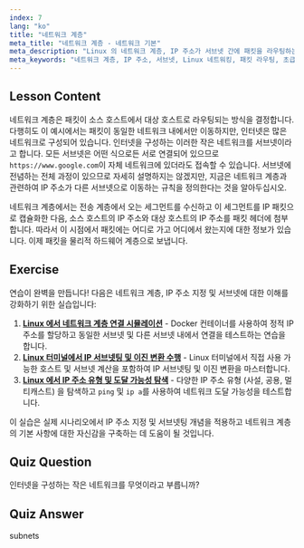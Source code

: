 ```yaml
---
index: 7
lang: "ko"
title: "네트워크 계층"
meta_title: "네트워크 계층 - 네트워크 기본"
meta_description: "Linux 의 네트워크 계층, IP 주소가 서브넷 간에 패킷을 라우팅하는 방법, 데이터 전송에서의 역할에 대해 알아보세요. Linux 네트워킹 여정을 시작하세요!"
meta_keywords: "네트워크 계층, IP 주소, 서브넷, Linux 네트워킹, 패킷 라우팅, 초급, 튜토리얼, 가이드"
---
```


## Lesson Content

네트워크 계층은 패킷이 소스 호스트에서 대상 호스트로 라우팅되는 방식을 결정합니다. 다행히도 이 예시에서는 패킷이 동일한 네트워크 내에서만 이동하지만, 인터넷은 많은 네트워크로 구성되어 있습니다. 인터넷을 구성하는 이러한 작은 네트워크를 서브넷이라고 합니다. 모든 서브넷은 어떤 식으로든 서로 연결되어 있으므로 `https://www.google.com`이 자체 네트워크에 있더라도 접속할 수 있습니다. 서브넷에 전념하는 전체 과정이 있으므로 자세히 설명하지는 않겠지만, 지금은 네트워크 계층과 관련하여 IP 주소가 다른 서브넷으로 이동하는 규칙을 정의한다는 것을 알아두십시오.

네트워크 계층에서는 전송 계층에서 오는 세그먼트를 수신하고 이 세그먼트를 IP 패킷으로 캡슐화한 다음, 소스 호스트의 IP 주소와 대상 호스트의 IP 주소를 패킷 헤더에 첨부합니다. 따라서 이 시점에서 패킷에는 어디로 가고 어디에서 왔는지에 대한 정보가 있습니다. 이제 패킷을 물리적 하드웨어 계층으로 보냅니다.

## Exercise

연습이 완벽을 만듭니다! 다음은 네트워크 계층, IP 주소 지정 및 서브넷에 대한 이해를 강화하기 위한 실습입니다:

1. **[Linux 에서 네트워크 계층 연결 시뮬레이션](https://labex.io/ko/labs/linux-simulate-network-layer-connectivity-in-linux-592752)** - Docker 컨테이너를 사용하여 정적 IP 주소를 할당하고 동일한 서브넷 및 다른 서브넷 내에서 연결을 테스트하는 연습을 합니다.
2. **[Linux 터미널에서 IP 서브넷팅 및 이진 변환 수행](https://labex.io/ko/labs/linux-perform-ip-subnetting-and-binary-conversion-in-the-linux-terminal-592782)** - Linux 터미널에서 직접 사용 가능한 호스트 및 서브넷 계산을 포함하여 IP 서브넷팅 및 이진 변환을 마스터합니다.
3. **[Linux 에서 IP 주소 유형 및 도달 가능성 탐색](https://labex.io/ko/labs/linux-explore-ip-address-types-and-reachability-in-linux-592780)** - 다양한 IP 주소 유형 (사설, 공용, 멀티캐스트) 을 탐색하고 `ping` 및 `ip a`를 사용하여 네트워크 도달 가능성을 테스트합니다.

이 실습은 실제 시나리오에서 IP 주소 지정 및 서브넷팅 개념을 적용하고 네트워크 계층의 기본 사항에 대한 자신감을 구축하는 데 도움이 될 것입니다.

## Quiz Question

인터넷을 구성하는 작은 네트워크를 무엇이라고 부릅니까?

## Quiz Answer

subnets
